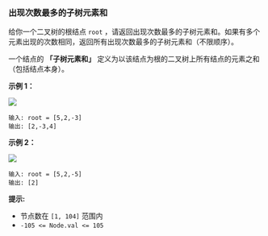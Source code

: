 ### 出现次数最多的子树元素和 ###
给你一个二叉树的根结点 `root` ，请返回出现次数最多的子树元素和。如果有多个元素出现的次数相同，返回所有出现次数最多的子树元素和（不限顺序）。

一个结点的 **「子树元素和」** 定义为以该结点为根的二叉树上所有结点的元素之和（包括结点本身）。



**示例 1：**

![](https://assets.leetcode.com/uploads/2021/04/24/freq1-tree.jpg)

```
输入: root = [5,2,-3]
输出: [2,-3,4]
```

**示例 2：**

![](https://assets.leetcode.com/uploads/2021/04/24/freq2-tree.jpg)

```
输入: root = [5,2,-5]
输出: [2]
```



**提示:**

* 节点数在 `[1, 104]` 范围内
* `-105 <= Node.val <= 105`

